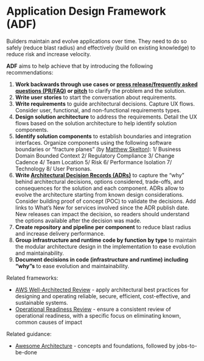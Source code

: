 # Application Design Framework (ADF)
Builders maintain and evolve applications over time. They need to do so safely (reduce blast radius) and effectively (build on existing knowledge) to reduce risk and increase velocity.

**ADF** aims to help achieve that by introducing the following recommendations:
1. **Work backwards through use cases or [press release/frequently asked questions (PR/FAQ)](https://productstrategy.co/working-backwards-the-amazon-prfaq-for-product-innovation/) or [pitch](https://basecamp.com/shapeup/1.5-chapter-06)** to clarify the problem and the solution.
2. **Write user stories** to start the conversation about requirements.
3. **Write requirements** to guide architectural decisions. Capture UX flows. Consider user, functional, and non-functional requirements types.
4. **Design solution architecture** to address the requirements. Detail the UX flows based on the solution architecture to help identify solution components.
5. **Identify solution components** to establish boundaries and integration interfaces. Organize components using the following software boundaries or “fracture planes” (by [Matthew Skelton](https://blog.matthewskelton.net/about/)): 1/ Business Domain Bounded Context 2/ Regulatory Compliance 3/ Change Cadence 4/ Team Location 5/ Risk 6/ Performance Isolation 7/ Technology 8/ User Personas.
6. **Write [Architectural Decision Records (ADRs)](https://docs.aws.amazon.com/prescriptive-guidance/latest/architectural-decision-records/appendix.html)** to capture the “why” behind architectural decisions, options considered, trade-offs, and consequences for the solution and each component. ADRs allow to evolve the architecture starting from known design considerations. Consider building proof of concept (POC) to validate the decisions. Add links to What’s New for services involved since the ADR publish date. New releases can impact the decision, so readers should understand the options available after the decision was made.
7. **Create repository and pipeline per component** to reduce blast radius and increase delivery performance.
8. **Group infrastructure and runtime code by function by type** to maintain the modular architecture design in the implementation to ease evolution and maintainability.
9. **Document decisions in code (infrastructure and runtime) including “why”s** to ease evolution and maintainability.

Related frameworks:
* [AWS Well-Architected Review](https://aws.amazon.com/architecture/well-architected/) - apply architectural best practices for designing and operating reliable, secure, efficient, cost-effective, and sustainable systems.
* [Operational Readiness Review](https://docs.aws.amazon.com/wellarchitected/latest/operational-readiness-reviews/wa-operational-readiness-reviews.html) - ensure a consistent review of operational readiness, with a specific focus on eliminating known, common causes of impact

Related guidance:
* [Awesome Architecture](https://github.com/alexpulver/awesome-architecture) - concepts and foundations, followed by jobs-to-be-done
